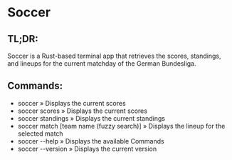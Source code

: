 # Soccer
## TL;DR:
Soccer is a Rust-based terminal app that retrieves the scores, standings, and lineups for the current matchday of the German Bundesliga.

## Commands:
-   soccer » Displays the current scores
-   soccer scores » Displays the current scores
-   soccer standings » Displays the current standings 
-   soccer match [team name (fuzzy search)] » Displays the lineup for the selected match
-   soccer --help » Displays the available Commands 
-   soccer --version » Displays the current version 
